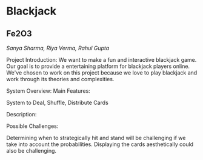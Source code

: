# Blackjack

## **Fe2O3**
*Sanya Sharma, Riya Verma, Rahul Gupta*

Project Introduction: We want to make a fun and interactive blackjack game. Our goal is to provide a entertaining platform for blackjack players online. We've chosen to work on this project because we love to play blackjack and work through its theories and complexities. 

System Overview: Main Features: 

System to Deal, Shuffle, Distribute Cards

Description: 

Possible Challenges:

Determining when to strategically hit and stand will be challenging if we take into account the probabilities. Displaying the cards aesthetically could also be challenging. 


